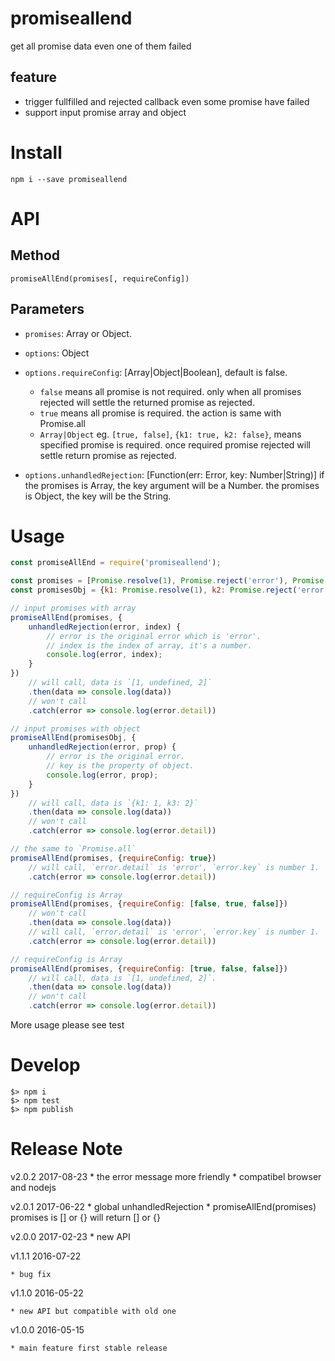 # promiseallend

get all promise data even one of them failed

## feature

- trigger fullfilled and rejected callback even some promise have failed
- support input promise array and object

# Install

    npm i --save promiseallend

# API

## Method

`promiseAllEnd(promises[, requireConfig])`

## Parameters

- `promises`: Array or Object.

- `options`: Object

- `options.requireConfig`: [Array|Object|Boolean], default is false.
    - `false` means all promise is not required. only when all promises rejected will settle the returned promise as rejected.
    - `true` means all promise is required. the action is same with Promise.all
    - `Array|Object` eg. `[true, false]`, `{k1: true, k2: false}`, means specified promise is required. once required promise rejected will settle return promise as rejected.

- `options.unhandledRejection`: [Function(err: Error, key: Number|String)]
   if the promises is Array, the key argument will be a Number.
   the promises is Object, the key  will be the String.


# Usage

```javascript
const promiseAllEnd = require('promiseallend');

const promises = [Promise.resolve(1), Promise.reject('error'), Promise.resolve(2)];
const promisesObj = {k1: Promise.resolve(1), k2: Promise.reject('error'), k3: Promise.resolve(2)};

// input promises with array
promiseAllEnd(promises, {
    unhandledRejection(error, index) {
        // error is the original error which is 'error'.
        // index is the index of array, it's a number.
        console.log(error, index);
    }
})
    // will call, data is `[1, undefined, 2]`
    .then(data => console.log(data))
    // won't call
    .catch(error => console.log(error.detail))

// input promises with object
promiseAllEnd(promisesObj, {
    unhandledRejection(error, prop) {
        // error is the original error.
        // key is the property of object.
        console.log(error, prop);
    }
})
    // will call, data is `{k1: 1, k3: 2}`
    .then(data => console.log(data))
    // won't call
    .catch(error => console.log(error.detail))

// the same to `Promise.all`
promiseAllEnd(promises, {requireConfig: true})
    // will call, `error.detail` is 'error', `error.key` is number 1.
    .catch(error => console.log(error.detail))

// requireConfig is Array
promiseAllEnd(promises, {requireConfig: [false, true, false]})
    // won't call
    .then(data => console.log(data))
    // will call, `error.detail` is 'error', `error.key` is number 1.
    .catch(error => console.log(error.detail))

// requireConfig is Array
promiseAllEnd(promises, {requireConfig: [true, false, false]})
    // will call, data is `[1, undefined, 2]`.
    .then(data => console.log(data))
    // won't call
    .catch(error => console.log(error.detail))
```

More usage please see test

# Develop

    $> npm i
    $> npm test
    $> npm publish

# Release Note

v2.0.2 2017-08-23
    * the error message more friendly
    * compatibel browser and nodejs

v2.0.1 2017-06-22
    * global unhandledRejection
    * promiseAllEnd(promises) promises is [] or {} will return [] or {}

v2.0.0 2017-02-23
    * new API


v1.1.1 2016-07-22

    * bug fix

v1.1.0 2016-05-22

    * new API but compatible with old one

v1.0.0 2016-05-15

    * main feature first stable release
